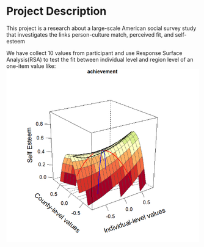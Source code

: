 # Project Description
This project is a research about a large-scale American social survey study that investigates the links person-culture match, perceived fit, and self-esteem

We have collect 10 values from participant and use Response Surface Analysis(RSA) to test the fit between individual level and region level of an one-item value like:
![image](https://github.com/oujojo/Person-Culture-Match/blob/main/Images/RSA_wit%20Perceived%20Fit/AC.png)
